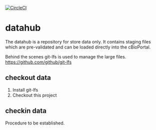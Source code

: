 [![CircleCI](https://circleci.com/gh/thehyve/datahub.svg?style=svg)](https://circleci.com/gh/thehyve/datahub)

# datahub
The datahub is a repository for store data only. It contains staging files which are pre-validated and can be loaded directly into the cBioPortal.

Behind the scenes git-lfs is used to manage the large files. https://github.com/github/git-lfs

## checkout data

1. Install git-lfs
2. Checkout this project

## checkin data
Procedure to be established.
